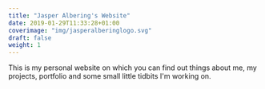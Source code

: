```yaml
---
title: "Jasper Albering's Website"
date: 2019-01-29T11:33:28+01:00
coverimage: "img/jasperalberinglogo.svg"
draft: false
weight: 1
---
```

This is my personal website on which you can find out things about me, my projects, portfolio and some small little tidbits I'm working on. 
